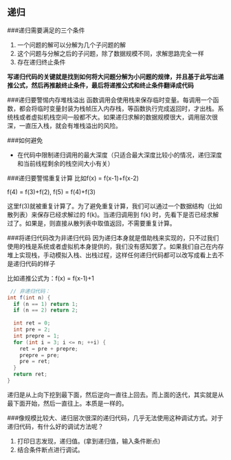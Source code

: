 ## 递归
###递归需要满足的三个条件
1. 一个问题的解可以分解为几个子问题的解
2. 这个问题与分解之后的子问题，除了数据规模不同，求解思路完全一样
3. 存在递归终止条件

**写递归代码的关键就是找到如何将大问题分解为小问题的规律，并且基于此写出递推公式，然后再推敲终止条件，最后将递推公式和终止条件翻译成代码**

###递归要警惕内存堆栈溢出
函数调用会使用栈来保存临时变量。每调用一个函数，都会将临时变量封装为栈帧压入内存栈，等函数执行完成返回时，才出栈。系统栈或者虚拟机栈空间一般都不大。如果递归求解的数据规模很大，调用层次很深，一直压入栈，就会有堆栈溢出的风险。

###如何避免
- 在代码中限制递归调用的最大深度（只适合最大深度比较小的情况，递归深度和当前线程剩余的栈空间大小有关）

###递归要警惕重复计算
比如f(x) = f(x-1)+f(x-2)

f(4) = f(3)+f(2), f(5) = f(4)+f(3)

这里f(3)就被重复计算了。为了避免重复计算，我们可以通过一个数据结构（比如散列表）来保存已经求解过的 f(k)。当递归调用到 f(k) 时，先看下是否已经求解过了。如果是，则直接从散列表中取值返回，不需要重复计算。

###将递归代码改为非递归代码
因为递归本身就是借助栈来实现的，只不过我们使用的栈是系统或者虚拟机本身提供的，我们没有感知罢了。如果我们自己在内存堆上实现栈，手动模拟入栈、出栈过程，这样任何递归代码都可以改写成看上去不是递归代码的样子

比如递推公式为：f(x) = f(x-1)+1

```java
 // 非递归代码：
int f(int n) {
  if (n == 1) return 1;
  if (n == 2) return 2;
  
  int ret = 0;
  int pre = 2;
  int prepre = 1;
  for (int i = 3; i <= n; ++i) {
    ret = pre + prepre;
    prepre = pre;
    pre = ret;
  }
  return ret;
}
```
递归是从上向下挖到最下面，然后逆向一直往上回去。而上面的迭代，其实就是从最下面开始，然后一直往上。本质是一样的。

###像规模比较大、递归层次很深的递归代码，几乎无法使用这种调试方式。对于递归代码，有什么好的调试方法呢？
1. 打印日志发现，递归值。(拿到递归值，输入条件断点) 
2. 结合条件断点进行调试。
